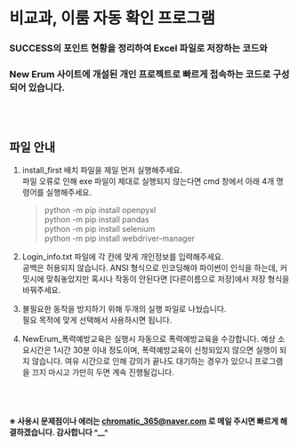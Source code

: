 # 비교과, 이룸 자동 확인 프로그램

 ### SUCCESS의 포인트 현황을 정리하여 Excel 파일로 저장하는 코드와 
 ### New Erum 사이트에 개설된 개인 프로젝트로 빠르게 접속하는 코드로 구성되어 있습니다.
 <br/>
 <br/>
 
 ## 파일 안내
 
 1. install_first 배치 파일을 제일 먼저 실행해주세요. <br/>
    파일 오류로 인해 exe 파일이 제대로 실행되지 않는다면 cmd 창에서 아래 4개 명령어를 실행해주세요.<br/>
    > python -m pip install openpyxl <br/>
    > python -m pip install pandas <br/>
    > python -m pip install selenium <br/>
    > python -m pip install webdriver-manager <br/>
      
 2. Login_info.txt 파일에 각 칸에 맞게 개인정보를 입력해주세요. <br/>
    공백은 허용되지 않습니다. ANSI 형식으로 인코딩해야 파이썬이 인식을 하는데, 커밋시에 맞춰놓았지만 혹시나 작동이 안된다면 [다른이름으로 저장]에서 저장 형식을 바꿔주세요.
    
 3. 불필요한 동작을 방지하기 위해 두개의 실행 파일로 나눴습니다. <br/>
    필요 목적에 맞게 선택해서 사용하시면 됩니다.
 
 4. NewErum_폭력예방교육은 실행시 자동으로 폭력예방교육을 수강합니다. 예상 소요시간은 1시간 30분 이내 정도이며, 폭력예방교육이 신청되있지 않으면 실행이 되지 않습니다.
    여유 시간으로 인해 강의가 끝나도 대기하는 경우가 있으니 프로그램을 끄지 마시고 가만히 두면 계속 진행될겁니다.
 
 <br/>
 <br/>

#### ※ 사용시 문제점이나 에러는 chromatic_365@naver.com 로 메일 주시면 빠르게 해결하겠습니다. 감사합니다 ^__^
